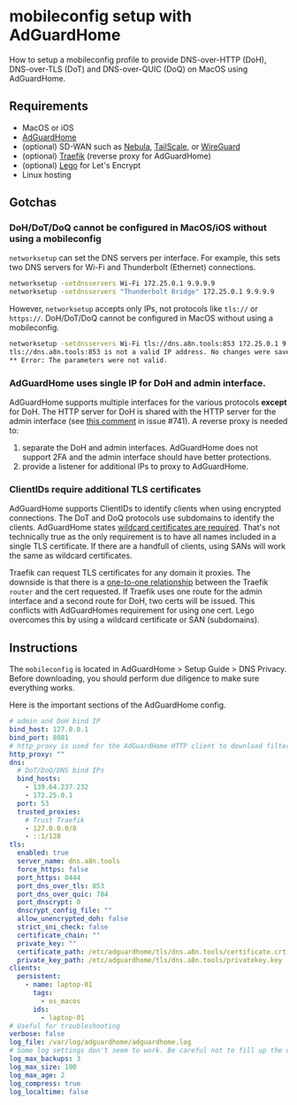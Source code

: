 # mobileconfig setup with AdGuardHome
How to setup a mobileconfig profile to provide DNS-over-HTTP (DoH), DNS-over-TLS (DoT) and DNS-over-QUIC (DoQ) on MacOS using AdGuardHome.

## Requirements
- MacOS or iOS
- [AdGuardHome](https://github.com/AdguardTeam/AdGuardHome)
- (optional) SD-WAN such as [Nebula](https://github.com/slackhq/nebula/), [TailScale](https://github.com/tailscale/tailscale), or
  [WireGuard](https://github.com/WireGuard)
- (optional) [Traefik](https://github.com/traefik/traefik/) (reverse proxy for AdGuardHome)
- (optional) [Lego](https://github.com/go-acme/lego) for Let's Encrypt
- Linux hosting

## Gotchas

### DoH/DoT/DoQ cannot be configured in MacOS/iOS without using a mobileconfig
`networksetup` can set the DNS servers per interface. For example, this sets two DNS servers for Wi-Fi and Thunderbolt (Ethernet) connections.

```bash
networksetup -setdnsservers Wi-Fi 172.25.0.1 9.9.9.9
networksetup -setdnsservers "Thunderbolt Bridge" 172.25.0.1 9.9.9.9
```

However, `networksetup` accepts only IPs, not protocols like `tls://` or `https://`. DoH/DoT/DoQ cannot be configured in MacOS without using a mobileconfig.

```bash
networksetup -setdnsservers Wi-Fi tls://dns.a8n.tools:853 172.25.0.1 9.9.9.9
tls://dns.a8n.tools:853 is not a valid IP address. No changes were saved...
** Error: The parameters were not valid.
```

### AdGuardHome uses single IP for DoH and admin interface.
AdGuardHome supports multiple interfaces for the various protocols **except** for DoH. The HTTP server for DoH is shared with the HTTP server for
the admin interface (see [this comment](https://github.com/AdguardTeam/AdGuardHome/issues/741#issuecomment-934233825) in issue #741). A reverse proxy
is needed to:
1. separate the DoH and admin interfaces. AdGuardHome does not support 2FA and the admin interface should have better protections.
2. provide a listener for additional IPs to proxy to AdGuardHome.

### ClientIDs require additional TLS certificates
AdGuardHome supports ClientIDs to identify clients when using encrypted connections. The DoT and DoQ protocols use subdomains to identify the clients.
AdGuardHome states [wildcard certificates are required](https://github.com/AdguardTeam/AdGuardHome/wiki/Clients#clientid). That's not technically true
as the only requirement is to have all names included in a single TLS certificate. If there are a handfull of clients, using SANs will work the same as
wildcard certificates.

Traefik can request TLS certificates for any domain it proxies. The downside is that there is a
[one-to-one relationship](https://doc.traefik.io/traefik/https/acme/) between the Traefik `router` and the cert requested. If Traefik uses one route for
the admin interface and a second route for DoH, two certs will be issued. This conflicts with AdGuardHomes requirement for using one cert. Lego overcomes
this by using a wildcard certificate or SAN (subdomains).

## Instructions
The `mobileconfig` is located in AdGuardHome > Setup Guide > DNS Privacy. Before downloading, you should perform due diligence to make sure everything
works.

Here is the important sections of the AdGuardHome config.

```yaml
# admin and DoH bind IP
bind_host: 127.0.0.1
bind_port: 8081
# http_proxy is used for the AdGuardHome HTTP client to download filters and such.
http_proxy: ""
dns:
  # DoT/DoQ/DNS bind IPs
  bind_hosts:
    - 139.64.237.232
    - 172.25.0.1
  port: 53
  trusted_proxies:
    # Trust Traefik
    - 127.0.0.0/8
    - ::1/128
tls:
  enabled: true
  server_name: dns.a8n.tools
  force_https: false
  port_https: 8444
  port_dns_over_tls: 853
  port_dns_over_quic: 784
  port_dnscrypt: 0
  dnscrypt_config_file: ""
  allow_unencrypted_doh: false
  strict_sni_check: false
  certificate_chain: ""
  private_key: ""
  certificate_path: /etc/adguardhome/tls/dns.a8n.tools/certificate.crt
  private_key_path: /etc/adguardhome/tls/dns.a8n.tools/privatekey.key
clients:
  persistent:
    - name: laptop-01
      tags:
        - os_macos
      ids:
        - laptop-01
# Useful for troubleshooting
verbose: false
log_file: /var/log/adguardhome/adguardhome.log
# Some log settings don't seem to work. Be careful not to fill up the disk.
log_max_backups: 3
log_max_size: 100
log_max_age: 2
log_compress: true
log_localtime: false
```
